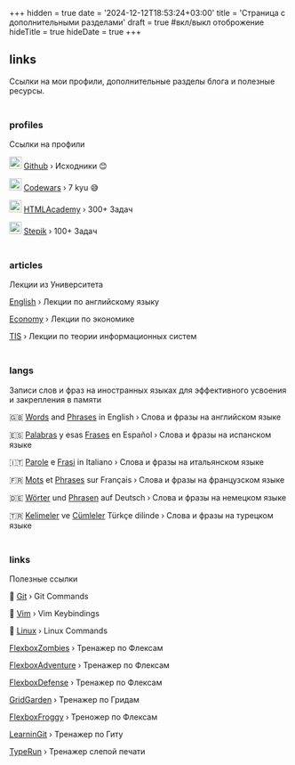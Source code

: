 +++
hidden = true
date = '2024-12-12T18:53:24+03:00'
title = 'Страница с дополнительными разделами'
draft = true  #вкл/выкл отоброжение
hideTitle = true 
hideDate = true
+++

<div>
<h2 class="mt5">
    links
</h2>
<p>
Ссылки на мои профили, дополнительные разделы блога и 
полезные ресурсы.
</p>
<h3 class="mt2" style="padding-top: 20px;">profiles</h3>
<p>
Ссылки на профили
</p>
<p>
<img class="logos" src="/images/Github-Dark.svg" width="22px" height="22px" /> <a href="https://github.com/dkd3v" target="_blank">Github</a> &rsaquo; Исходники 😊
</p>
<p>
<img class="logos" src="/images/Codewars.svg" width="22px" height="22px" /> <a href="https://www.codewars.com/users/dxrkd3v" target="_blank">Codewars</a> &rsaquo; 7 kyu 😅
</p>
<p>
<img class="logos" src="/images/htmlacademy.png" width="22px" height="22px" /> <a href="https://htmlacademy.ru/profile/dxrkd3v" target="_blank">HTMLAcademy</a> &rsaquo; 300+ Задач
</p>
<p>
<img class="logos" src="/images/stepik.jpeg" width="22px" height="22px" />
<a href="https://stepik.org/users/932469323/profile" target="_blank">Stepik</a> &rsaquo; 100+ Задач
</p>
<h3 class="mt2" style="padding-top: 20px;">articles</h3>
<p>
Лекции из Университета
</p>
<p>
<a href="/english/">English</a> &rsaquo; Лекции по английскому языку
</p>
<p>
<a href="/economy/">Economy</a> &rsaquo; Лекции по экономике
</p>
<p>
<a href="/tis/">TIS</a> &rsaquo; Лекции по теории информационных
систем
</p>
<h3 class="mt2" style="padding-top: 20px;">langs</h3>
<p>
Записи слов и фраз на иностранных языках для
эффективного усвоения и закрепления в памяти
</p>
<p>
🇬🇧 <a href="/english_words/">Words</a> and <a href="/english_phrases/">
Phrases</a> in English &rsaquo; Слова и фразы на английском языке
</p>
<p>
🇪🇸 <a href="/espanol_palabras/">Palabras</a> y esas <a href="/espanol_frases/">Frases</a> en Español &rsaquo; Слова и фразы на испанском языке
</p>
<p>
🇮🇹 <a href="/parole_italiano/">Parole</a> e <a href="/frasi_italiano/">Frasi</a> in Italiano &rsaquo; Слова и фразы на итальянском языке
</p>
<p>
🇫🇷 <a href="/france_mots/">Mots</a> et <a href="/france_phrases/">Phrases</a> sur Français &rsaquo; Слова и фразы на французском языке
</p>
<p>
🇩🇪 <a href="/worten_deutsch/">Wörter</a> und <a href="/phrasen_deutsch/">Phrasen</a> auf Deutsch &rsaquo; Слова и фразы на немецком языке
</p>
<p>
🇹🇷 <a href="/kelimeler_turkey/">Kelimeler</a> ve <a href="/cumleler_turkey/">Сümleler</a> Türkçe dilinde &rsaquo; Слова и фразы на турецком языке
</p>
<h3 class="mt2" style="padding-top: 20px;">links</h3>
<p>
Полезные ссылки
</p>
<p>
📌 <a href="/gitbook/">Git</a> &rsaquo; Git Commands
</p>
<p>
📌 <a href="/vimbook/">Vim</a> &rsaquo; Vim Keybindings
</p>
<p>
📌 <a href="/linux/">Linux</a> &rsaquo; Linux Commands
</p>
<p>
<a href="https://mastery.games/flexboxzombies/" target="_blank">FlexboxZombies</a> &rsaquo; Тренажер по Флексам
</p>
<p>
<a href="https://codingfantasy.com/games/flexboxadventure/play" target="_blank">FlexboxAdventure</a> &rsaquo; Тренажер по Флексам
</p>
<p>
<a href="http://www.flexboxdefense.com/" target="_blank">FlexboxDefense</a> &rsaquo; Тренажер по Флексам
</p>
<p>
<a href="https://cssgridgarden.com" target="_blank">GridGarden</a> &rsaquo; Тренажер по Гридам
</p>
<p>
<a href="https://flexboxfroggy.com/" target="_blank">FlexboxFroggy</a> &rsaquo; Треножер по Флексам
</p>
<p>
<a href="https://learngitbranching.js.org" target="_blank">LearninGit</a> &rsaquo; Тренажер по Гиту
</p>
<p>
<a href="https://typerun.top" target="_blank">TypeRun</a> &rsaquo; Тренажер слепой печати
</p>
</div>
